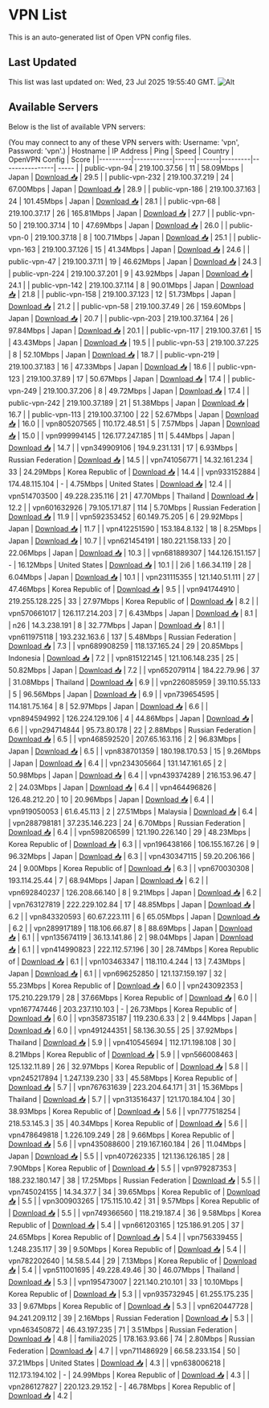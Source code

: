 # VPN List

This is an auto-generated list of Open VPN config files.

## Last Updated

This list was last updated on: Wed, 23 Jul 2025 19:55:40 GMT.
![Alt](https://repobeats.axiom.co/api/embed/186b98318ef1479477931607c1ad7d823f12451f.svg "Repobeats analytics image")

## Available Servers

Below is the list of available VPN servers:

(You may connect to any of these VPN servers with: Username: 'vpn', Password: 'vpn'.)
| Hostname | IP Address | Ping | Speed | Country | OpenVPN Config | Score |
|----------|------------|------|-------|---------|----------------| ----- |
| public-vpn-94 | 219.100.37.56 | 11 | 58.09Mbps | Japan | [Download 📥](./configs/server_0_JP.ovpn) | 29.5 |
| public-vpn-232 | 219.100.37.219 | 24 | 67.00Mbps | Japan | [Download 📥](./configs/server_1_JP.ovpn) | 28.9 |
| public-vpn-186 | 219.100.37.163 | 24 | 101.45Mbps | Japan | [Download 📥](./configs/server_2_JP.ovpn) | 28.1 |
| public-vpn-68 | 219.100.37.17 | 26 | 165.81Mbps | Japan | [Download 📥](./configs/server_3_JP.ovpn) | 27.7 |
| public-vpn-50 | 219.100.37.14 | 10 | 47.69Mbps | Japan | [Download 📥](./configs/server_4_JP.ovpn) | 26.0 |
| public-vpn-0 | 219.100.37.18 | 8 | 100.71Mbps | Japan | [Download 📥](./configs/server_5_JP.ovpn) | 25.1 |
| public-vpn-163 | 219.100.37.126 | 15 | 41.34Mbps | Japan | [Download 📥](./configs/server_6_JP.ovpn) | 24.6 |
| public-vpn-47 | 219.100.37.11 | 19 | 46.62Mbps | Japan | [Download 📥](./configs/server_7_JP.ovpn) | 24.3 |
| public-vpn-224 | 219.100.37.201 | 9 | 43.92Mbps | Japan | [Download 📥](./configs/server_8_JP.ovpn) | 24.1 |
| public-vpn-142 | 219.100.37.114 | 8 | 90.01Mbps | Japan | [Download 📥](./configs/server_9_JP.ovpn) | 21.8 |
| public-vpn-158 | 219.100.37.123 | 12 | 51.73Mbps | Japan | [Download 📥](./configs/server_10_JP.ovpn) | 21.2 |
| public-vpn-58 | 219.100.37.49 | 26 | 159.60Mbps | Japan | [Download 📥](./configs/server_11_JP.ovpn) | 20.7 |
| public-vpn-203 | 219.100.37.164 | 26 | 97.84Mbps | Japan | [Download 📥](./configs/server_12_JP.ovpn) | 20.1 |
| public-vpn-117 | 219.100.37.61 | 15 | 43.43Mbps | Japan | [Download 📥](./configs/server_13_JP.ovpn) | 19.5 |
| public-vpn-53 | 219.100.37.225 | 8 | 52.10Mbps | Japan | [Download 📥](./configs/server_14_JP.ovpn) | 18.7 |
| public-vpn-219 | 219.100.37.183 | 16 | 47.33Mbps | Japan | [Download 📥](./configs/server_15_JP.ovpn) | 18.6 |
| public-vpn-123 | 219.100.37.89 | 17 | 50.67Mbps | Japan | [Download 📥](./configs/server_16_JP.ovpn) | 17.4 |
| public-vpn-249 | 219.100.37.206 | 8 | 49.72Mbps | Japan | [Download 📥](./configs/server_17_JP.ovpn) | 17.4 |
| public-vpn-242 | 219.100.37.189 | 21 | 51.38Mbps | Japan | [Download 📥](./configs/server_18_JP.ovpn) | 16.7 |
| public-vpn-113 | 219.100.37.100 | 22 | 52.67Mbps | Japan | [Download 📥](./configs/server_19_JP.ovpn) | 16.0 |
| vpn805207565 | 110.172.48.51 | 5 | 7.57Mbps | Japan | [Download 📥](./configs/server_20_JP.ovpn) | 15.0 |
| vpn999994145 | 126.177.247.185 | 11 | 5.44Mbps | Japan | [Download 📥](./configs/server_21_JP.ovpn) | 14.7 |
| vpn349909106 | 194.9.231.131 | 17 | 6.93Mbps | Russian Federation | [Download 📥](./configs/server_22_RU.ovpn) | 14.5 |
| vpn741056771 | 14.32.161.234 | 33 | 24.29Mbps | Korea Republic of | [Download 📥](./configs/server_23_KR.ovpn) | 14.4 |
| vpn933152884 | 174.48.115.104 | - | 4.75Mbps | United States | [Download 📥](./configs/server_24_US.ovpn) | 12.4 |
| vpn514703500 | 49.228.235.116 | 21 | 47.70Mbps | Thailand | [Download 📥](./configs/server_25_TH.ovpn) | 12.2 |
| vpn601632926 | 79.105.171.87 | 114 | 5.70Mbps | Russian Federation | [Download 📥](./configs/server_26_RU.ovpn) | 11.9 |
| vpn592353452 | 60.149.75.205 | 6 | 29.92Mbps | Japan | [Download 📥](./configs/server_27_JP.ovpn) | 11.7 |
| vpn412251590 | 153.184.8.132 | 18 | 8.25Mbps | Japan | [Download 📥](./configs/server_28_JP.ovpn) | 10.7 |
| vpn621454191 | 180.221.158.133 | 20 | 22.06Mbps | Japan | [Download 📥](./configs/server_29_JP.ovpn) | 10.3 |
| vpn681889307 | 144.126.151.157 | - | 16.12Mbps | United States | [Download 📥](./configs/server_30_US.ovpn) | 10.1 |
| 2i6 | 1.66.34.119 | 28 | 6.04Mbps | Japan | [Download 📥](./configs/server_31_JP.ovpn) | 10.1 |
| vpn231115355 | 121.140.51.111 | 27 | 47.46Mbps | Korea Republic of | [Download 📥](./configs/server_32_KR.ovpn) | 9.5 |
| vpn941744910 | 219.255.128.225 | 33 | 27.97Mbps | Korea Republic of | [Download 📥](./configs/server_33_KR.ovpn) | 8.2 |
| vpn570661017 | 126.117.214.203 | 7 | 6.43Mbps | Japan | [Download 📥](./configs/server_34_JP.ovpn) | 8.1 |
| n26 | 14.3.238.191 | 8 | 32.77Mbps | Japan | [Download 📥](./configs/server_35_JP.ovpn) | 8.1 |
| vpn611975118 | 193.232.163.6 | 137 | 5.48Mbps | Russian Federation | [Download 📥](./configs/server_36_RU.ovpn) | 7.3 |
| vpn689908259 | 118.137.165.24 | 29 | 20.85Mbps | Indonesia | [Download 📥](./configs/server_37_ID.ovpn) | 7.2 |
| vpn815122145 | 121.106.148.235 | 25 | 50.82Mbps | Japan | [Download 📥](./configs/server_38_JP.ovpn) | 7.2 |
| vpn652079114 | 184.22.79.96 | 37 | 31.08Mbps | Thailand | [Download 📥](./configs/server_39_TH.ovpn) | 6.9 |
| vpn226085959 | 39.110.55.133 | 5 | 96.56Mbps | Japan | [Download 📥](./configs/server_40_JP.ovpn) | 6.9 |
| vpn739654595 | 114.181.75.164 | 8 | 52.97Mbps | Japan | [Download 📥](./configs/server_41_JP.ovpn) | 6.6 |
| vpn894594992 | 126.224.129.106 | 4 | 44.86Mbps | Japan | [Download 📥](./configs/server_42_JP.ovpn) | 6.6 |
| vpn294714844 | 95.73.80.178 | 22 | 2.88Mbps | Russian Federation | [Download 📥](./configs/server_43_RU.ovpn) | 6.5 |
| vpn468592520 | 207.65.163.116 | 2 | 96.83Mbps | Japan | [Download 📥](./configs/server_44_JP.ovpn) | 6.5 |
| vpn838701359 | 180.198.170.53 | 15 | 9.26Mbps | Japan | [Download 📥](./configs/server_45_JP.ovpn) | 6.4 |
| vpn234305664 | 131.147.161.65 | 2 | 50.98Mbps | Japan | [Download 📥](./configs/server_46_JP.ovpn) | 6.4 |
| vpn439374289 | 216.153.96.47 | 2 | 24.03Mbps | Japan | [Download 📥](./configs/server_47_JP.ovpn) | 6.4 |
| vpn464496826 | 126.48.212.20 | 10 | 20.96Mbps | Japan | [Download 📥](./configs/server_48_JP.ovpn) | 6.4 |
| vpn919050053 | 61.6.45.113 | 2 | 27.51Mbps | Malaysia | [Download 📥](./configs/server_49_MY.ovpn) | 6.4 |
| vpn288798181 | 37.235.146.223 | 24 | 6.70Mbps | Russian Federation | [Download 📥](./configs/server_50_RU.ovpn) | 6.4 |
| vpn598206599 | 121.190.226.140 | 29 | 48.23Mbps | Korea Republic of | [Download 📥](./configs/server_51_KR.ovpn) | 6.3 |
| vpn196438166 | 106.155.167.26 | 9 | 96.32Mbps | Japan | [Download 📥](./configs/server_52_JP.ovpn) | 6.3 |
| vpn430347115 | 59.20.206.166 | 24 | 9.00Mbps | Korea Republic of | [Download 📥](./configs/server_53_KR.ovpn) | 6.3 |
| vpn670030308 | 193.114.25.44 | 7 | 68.94Mbps | Japan | [Download 📥](./configs/server_54_JP.ovpn) | 6.2 |
| vpn692840237 | 126.208.66.140 | 8 | 9.21Mbps | Japan | [Download 📥](./configs/server_55_JP.ovpn) | 6.2 |
| vpn763127819 | 222.229.102.84 | 17 | 48.85Mbps | Japan | [Download 📥](./configs/server_56_JP.ovpn) | 6.2 |
| vpn843320593 | 60.67.223.111 | 6 | 65.05Mbps | Japan | [Download 📥](./configs/server_57_JP.ovpn) | 6.2 |
| vpn289917189 | 118.106.66.87 | 8 | 88.69Mbps | Japan | [Download 📥](./configs/server_58_JP.ovpn) | 6.1 |
| vpn135674119 | 36.13.141.86 | 2 | 98.04Mbps | Japan | [Download 📥](./configs/server_59_JP.ovpn) | 6.1 |
| vpn414990823 | 222.112.57.196 | 30 | 28.74Mbps | Korea Republic of | [Download 📥](./configs/server_60_KR.ovpn) | 6.1 |
| vpn103463347 | 118.110.4.244 | 13 | 7.43Mbps | Japan | [Download 📥](./configs/server_61_JP.ovpn) | 6.1 |
| vpn696252850 | 121.137.159.197 | 32 | 55.23Mbps | Korea Republic of | [Download 📥](./configs/server_62_KR.ovpn) | 6.0 |
| vpn243092353 | 175.210.229.179 | 28 | 37.66Mbps | Korea Republic of | [Download 📥](./configs/server_63_KR.ovpn) | 6.0 |
| vpn167747446 | 203.237.110.103 | - | 26.73Mbps | Korea Republic of | [Download 📥](./configs/server_64_KR.ovpn) | 6.0 |
| vpn358735187 | 119.230.6.33 | 2 | 9.44Mbps | Japan | [Download 📥](./configs/server_65_JP.ovpn) | 6.0 |
| vpn491244351 | 58.136.30.55 | 25 | 37.92Mbps | Thailand | [Download 📥](./configs/server_66_TH.ovpn) | 5.9 |
| vpn410545694 | 112.171.198.108 | 30 | 8.21Mbps | Korea Republic of | [Download 📥](./configs/server_67_KR.ovpn) | 5.9 |
| vpn566008463 | 125.132.11.89 | 26 | 32.97Mbps | Korea Republic of | [Download 📥](./configs/server_68_KR.ovpn) | 5.8 |
| vpn245217894 | 1.247.139.230 | 33 | 45.58Mbps | Korea Republic of | [Download 📥](./configs/server_69_KR.ovpn) | 5.7 |
| vpn767631639 | 223.204.64.171 | 31 | 15.36Mbps | Thailand | [Download 📥](./configs/server_70_TH.ovpn) | 5.7 |
| vpn313516437 | 121.170.184.104 | 30 | 38.93Mbps | Korea Republic of | [Download 📥](./configs/server_71_KR.ovpn) | 5.6 |
| vpn777518254 | 218.53.145.3 | 35 | 40.34Mbps | Korea Republic of | [Download 📥](./configs/server_72_KR.ovpn) | 5.6 |
| vpn478649818 | 1.226.109.249 | 28 | 9.66Mbps | Korea Republic of | [Download 📥](./configs/server_73_KR.ovpn) | 5.6 |
| vpn435088600 | 219.167.160.184 | 26 | 11.04Mbps | Japan | [Download 📥](./configs/server_74_JP.ovpn) | 5.5 |
| vpn407262335 | 121.136.126.185 | 28 | 7.90Mbps | Korea Republic of | [Download 📥](./configs/server_75_KR.ovpn) | 5.5 |
| vpn979287353 | 188.232.180.147 | 38 | 17.25Mbps | Russian Federation | [Download 📥](./configs/server_76_RU.ovpn) | 5.5 |
| vpn745024155 | 14.34.37.7 | 34 | 39.65Mbps | Korea Republic of | [Download 📥](./configs/server_77_KR.ovpn) | 5.5 |
| vpn300903265 | 175.115.10.42 | 31 | 9.57Mbps | Korea Republic of | [Download 📥](./configs/server_78_KR.ovpn) | 5.5 |
| vpn749366560 | 118.219.187.4 | 36 | 9.58Mbps | Korea Republic of | [Download 📥](./configs/server_79_KR.ovpn) | 5.4 |
| vpn661203165 | 125.186.91.205 | 37 | 24.65Mbps | Korea Republic of | [Download 📥](./configs/server_80_KR.ovpn) | 5.4 |
| vpn756339455 | 1.248.235.117 | 39 | 9.50Mbps | Korea Republic of | [Download 📥](./configs/server_81_KR.ovpn) | 5.4 |
| vpn782202640 | 14.58.5.44 | 29 | 7.13Mbps | Korea Republic of | [Download 📥](./configs/server_82_KR.ovpn) | 5.4 |
| vpn511001695 | 49.228.49.46 | 30 | 46.07Mbps | Thailand | [Download 📥](./configs/server_83_TH.ovpn) | 5.3 |
| vpn195473007 | 221.140.210.101 | 33 | 10.10Mbps | Korea Republic of | [Download 📥](./configs/server_84_KR.ovpn) | 5.3 |
| vpn935732945 | 61.255.175.235 | 33 | 9.67Mbps | Korea Republic of | [Download 📥](./configs/server_85_KR.ovpn) | 5.3 |
| vpn620447728 | 94.241.209.112 | 39 | 2.16Mbps | Russian Federation | [Download 📥](./configs/server_86_RU.ovpn) | 5.3 |
| vpn463450872 | 46.43.197.235 | 71 | 3.51Mbps | Russian Federation | [Download 📥](./configs/server_87_RU.ovpn) | 4.8 |
| familia2025 | 178.163.93.66 | 74 | 2.80Mbps | Russian Federation | [Download 📥](./configs/server_88_RU.ovpn) | 4.7 |
| vpn711486929 | 66.58.233.154 | 50 | 37.21Mbps | United States | [Download 📥](./configs/server_89_US.ovpn) | 4.3 |
| vpn638006218 | 112.173.194.102 | - | 24.99Mbps | Korea Republic of | [Download 📥](./configs/server_90_KR.ovpn) | 4.3 |
| vpn286127827 | 220.123.29.152 | - | 46.78Mbps | Korea Republic of | [Download 📥](./configs/server_91_KR.ovpn) | 4.2 |
